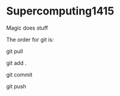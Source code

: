 Supercomputing1415
==================

Magic does stuff

The order for git is:

git pull

git add .

git commit 

git push